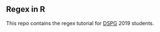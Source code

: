 ## Regex in R

This repo contains the regex tutorial for
[DSPG](https://dspg2019.github.io) 2019 students.
